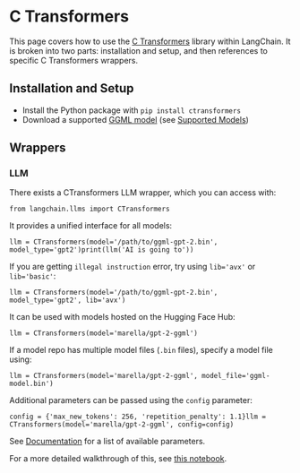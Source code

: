 C Transformers
==============

This page covers how to use the [C Transformers](https://github.com/marella/ctransformers) library within LangChain. It is broken into two parts: installation and setup, and then references to specific C Transformers wrappers.

Installation and Setup[](#installation-and-setup "Direct link to Installation and Setup")
------------------------------------------------------------------------------------------

*   Install the Python package with `pip install ctransformers`
*   Download a supported [GGML model](https://huggingface.co/TheBloke) (see [Supported Models](https://github.com/marella/ctransformers#supported-models))

Wrappers[](#wrappers "Direct link to Wrappers")
------------------------------------------------

### LLM[](#llm "Direct link to LLM")

There exists a CTransformers LLM wrapper, which you can access with:

    from langchain.llms import CTransformers

It provides a unified interface for all models:

    llm = CTransformers(model='/path/to/ggml-gpt-2.bin', model_type='gpt2')print(llm('AI is going to'))

If you are getting `illegal instruction` error, try using `lib='avx'` or `lib='basic'`:

    llm = CTransformers(model='/path/to/ggml-gpt-2.bin', model_type='gpt2', lib='avx')

It can be used with models hosted on the Hugging Face Hub:

    llm = CTransformers(model='marella/gpt-2-ggml')

If a model repo has multiple model files (`.bin` files), specify a model file using:

    llm = CTransformers(model='marella/gpt-2-ggml', model_file='ggml-model.bin')

Additional parameters can be passed using the `config` parameter:

    config = {'max_new_tokens': 256, 'repetition_penalty': 1.1}llm = CTransformers(model='marella/gpt-2-ggml', config=config)

See [Documentation](https://github.com/marella/ctransformers#config) for a list of available parameters.

For a more detailed walkthrough of this, see [this notebook](/docs/integrations/llms/ctransformers.html).
